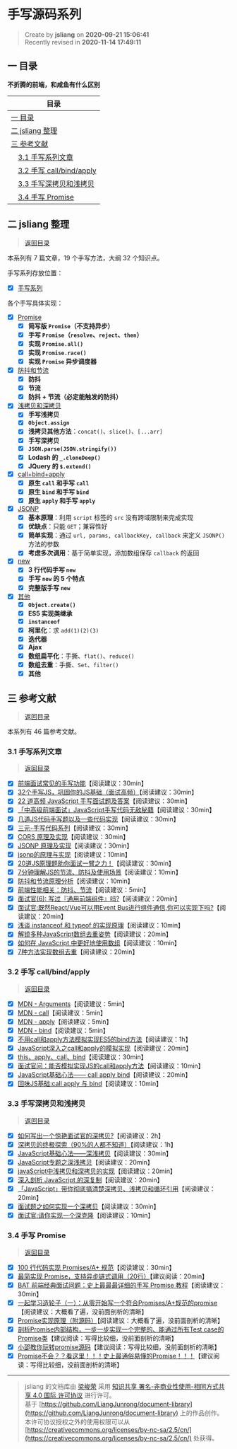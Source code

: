 手写源码系列
===

> Create by **jsliang** on **2020-09-21 15:06:41**  
> Recently revised in **2020-11-14 17:49:11**

<!-- 目录开始 -->
## <a name="chapter-one" id="chapter-one"></a>一 目录

**不折腾的前端，和咸鱼有什么区别**

| 目录 |
| --- |
| [一 目录](#chapter-one) |
| <a name="catalog-chapter-two" id="catalog-chapter-two"></a>[二 jsliang 整理](#chapter-two) |
| <a name="catalog-chapter-three" id="catalog-chapter-three"></a>[三 参考文献](#chapter-three) |
| &emsp;[3.1 手写系列文章](#chapter-three-one) |
| &emsp;[3.2 手写 call/bind/apply](#chapter-three-two) |
| &emsp;[3.3 手写深拷贝和浅拷贝](#chapter-three-three) |
| &emsp;[3.4 手写 Promise](#chapter-three-four) |
<!-- 目录结束 -->

## <a name="chapter-two" id="chapter-two"></a>二 jsliang 整理

> [返回目录](#chapter-one)

本系列有 7 篇文章，19 个手写方法，大纲 32 个知识点。

手写系列存放位置：

* [x] [手写系列](https://github.com/LiangJunrong/document-library/tree/master/%E7%B3%BB%E5%88%97-%E9%9D%A2%E8%AF%95%E8%B5%84%E6%96%99/JavaScript/%E6%89%8B%E5%86%99%E6%BA%90%E7%A0%81%E7%B3%BB%E5%88%97)

各个手写具体实现：

* [x] [Promise](https://github.com/LiangJunrong/document-library/blob/master/%E7%B3%BB%E5%88%97-%E9%9D%A2%E8%AF%95%E8%B5%84%E6%96%99/JavaScript/%E6%89%8B%E5%86%99%E6%BA%90%E7%A0%81%E7%B3%BB%E5%88%97/Promise.md)
  * [x] **简写版 `Promise`（不支持异步）**
  * [x] **手写 `Promise`（`resolve`、`reject`、`then`）**
  * [x] **实现 `Promise.all()`**
  * [x] **实现 `Promise.race()`**
  * [x] **实现 `Promise` 异步调度器**
* [x] [防抖和节流](https://github.com/LiangJunrong/document-library/blob/master/%E7%B3%BB%E5%88%97-%E9%9D%A2%E8%AF%95%E8%B5%84%E6%96%99/JavaScript/%E6%89%8B%E5%86%99%E6%BA%90%E7%A0%81%E7%B3%BB%E5%88%97/%E9%98%B2%E6%8A%96%E5%92%8C%E8%8A%82%E6%B5%81.md)
  * [x] **防抖**
  * [x] **节流**
  * [x] **防抖 + 节流（必定能触发的防抖）**
* [x] [浅拷贝和深拷贝](https://github.com/LiangJunrong/document-library/blob/master/%E7%B3%BB%E5%88%97-%E9%9D%A2%E8%AF%95%E8%B5%84%E6%96%99/JavaScript/%E6%89%8B%E5%86%99%E6%BA%90%E7%A0%81%E7%B3%BB%E5%88%97/%E6%B5%85%E6%8B%B7%E8%B4%9D%E5%92%8C%E6%B7%B1%E6%8B%B7%E8%B4%9D.md)
  * [x] **手写浅拷贝**
  * [x] **`Object.assign`**
  * [x] **浅拷贝其他方法**：`concat()`、`slice()`、`[...arr]`
  * [x] **手写深拷贝**
  * [x] **`JSON.parse(JSON.stringify())`**
  * [x] **Lodash 的 `_.cloneDeep()`**
  * [x] **JQuery 的 `$.extend()`**
* [x] [call+bind+apply](https://github.com/LiangJunrong/document-library/blob/master/%E7%B3%BB%E5%88%97-%E9%9D%A2%E8%AF%95%E8%B5%84%E6%96%99/JavaScript/%E6%89%8B%E5%86%99%E6%BA%90%E7%A0%81%E7%B3%BB%E5%88%97/call%2Bbind%2Bapply.md)
  * [x] **原生 `call` 和手写 `call`**
  * [x] **原生 `bind` 和手写 `bind`**
  * [x] **原生 `apply` 和手写 `apply`**
* [x] [JSONP](https://github.com/LiangJunrong/document-library/blob/master/%E7%B3%BB%E5%88%97-%E9%9D%A2%E8%AF%95%E8%B5%84%E6%96%99/JavaScript/%E6%89%8B%E5%86%99%E6%BA%90%E7%A0%81%E7%B3%BB%E5%88%97/JSONP.md)
  * [x] **基本原理**：利用 `script` 标签的 `src` 没有跨域限制来完成实现
  * [x] **优缺点**：只能 `GET`；兼容性好
  * [x] **简单实现**：通过 `url, params, callbackKey, callback` 来定义 `JSONP()` 方法的参数
  * [x] **考虑多次调用**：基于简单实现，添加数组保存 `callback` 的返回
* [x] [new](https://github.com/LiangJunrong/document-library/blob/master/%E7%B3%BB%E5%88%97-%E9%9D%A2%E8%AF%95%E8%B5%84%E6%96%99/JavaScript/%E6%89%8B%E5%86%99%E6%BA%90%E7%A0%81%E7%B3%BB%E5%88%97/new.md)
  * [x] **3 行代码手写 `new`**
  * [x] **手写 `new` 的 5 个特点**
  * [x] **完整版手写 `new`**
* [x] [其他](https://github.com/LiangJunrong/document-library/blob/master/%E7%B3%BB%E5%88%97-%E9%9D%A2%E8%AF%95%E8%B5%84%E6%96%99/JavaScript/%E6%89%8B%E5%86%99%E6%BA%90%E7%A0%81%E7%B3%BB%E5%88%97/%E5%85%B6%E4%BB%96.md)
  * [x] **`Object.create()`**
  * [x] **ES5 实现类继承**
  * [x] **`instanceof`**
  * [x] **柯里化**：求 `add(1)(2)(3)`
  * [x] **迭代器**
  * [x] **Ajax**
  * [x] **数组扁平化**：手撕、`flat()`、`reduce()`
  * [x] **数组去重**：手撕、`Set`、`filter()`
  * [x] **其他**

## <a name="chapter-three" id="chapter-three"></a>三 参考文献

> [返回目录](#chapter-one)

本系列有 46 篇参考文献。

### <a name="chapter-three-one" id="chapter-three-one"></a>3.1 手写系列文章

> [返回目录](#chapter-one)

* [x] [前端面试常见的手写功能](https://juejin.im/post/6873513007037546510)【阅读建议：30min】
* [x] [32个手写JS，巩固你的JS基础（面试高频）](https://juejin.im/post/6875152247714480136)【阅读建议：30min】
* [x] [22 道高频 JavaScript 手写面试题及答案](https://juejin.im/post/6844903911686406158)【阅读建议：30min】
* [x] [「中高级前端面试」JavaScript手写代码无敌秘籍](https://juejin.im/post/6844903809206976520)【阅读建议：30min】
* [x] [几道JS代码手写题以及一些代码实现](https://juejin.im/post/6844903575559077895)【阅读建议：30min】
* [x] [三元-手写代码系列](http://47.98.159.95/my_blog/js-api/001.html)【阅读建议：30min】
* [x] [CORS 原理及实现](https://www.jianshu.com/p/b2bdf55e1bf5)【阅读建议：30min】
* [x] [JSONP 原理及实现](https://www.jianshu.com/p/88bb82718517)【阅读建议：30min】
* [x] [jsonp的原理与实现](https://segmentfault.com/a/1190000007665361)【阅读建议：10min】
* [x] [20道JS原理题助你面试一臂之力！](https://juejin.im/post/6844903891591495693)【阅读建议：30min】
* [x] [7分钟理解JS的节流、防抖及使用场景](https://juejin.im/post/6844903669389885453)【阅读建议：10min】
* [x] [防抖和节流原理分析](https://juejin.im/post/6844903662519599111?utm_medium=fe&utm_source=weixinqun)【阅读建议：10min】
* [x] [前端性能相关：防抖、节流](https://juejin.im/entry/6844903592898330638)【阅读建议：5min】
* [x] [面试官(6): 写过『通用前端组件』吗?](https://juejin.im/post/6844903847874265101)【阅读建议：20min】
* [x] [面试官:既然React/Vue可以用Event Bus进行组件通信,你可以实现下吗?](https://juejin.im/post/6844903587043082247)【阅读建议：20min】
* [x] [浅谈 instanceof 和 typeof 的实现原理](https://juejin.im/post/6844903613584654344)【阅读建议：10min】
* [x] [解锁多种JavaScript数组去重姿势](https://juejin.im/post/6844903608467587085)【阅读建议：20min】
* [x] [如何在 JavaScript 中更好地使用数组](https://juejin.im/post/6844903671646715911)【阅读建议：10min】
* [x] [7种方法实现数组去重](https://juejin.im/post/6844903602197102605)【阅读建议：20min】

### <a name="chapter-three-two" id="chapter-three-two"></a>3.2 手写 call/bind/apply

> [返回目录](#chapter-one)

* [x] [MDN - Arguments](https://developer.mozilla.org/zh-CN/docs/Web/JavaScript/Reference/Functions/arguments)【阅读建议：5min】
* [x] [MDN - call](https://developer.mozilla.org/zh-CN/docs/Web/JavaScript/Reference/Global_Objects/Function/call)【阅读建议：5min】
* [x] [MDN - apply](https://developer.mozilla.org/zh-CN/docs/Web/JavaScript/Reference/Global_Objects/Function/apply)【阅读建议：5min】
* [x] [MDN - bind](https://developer.mozilla.org/zh-CN/docs/Web/JavaScript/Reference/Global_Objects/Function/bind)【阅读建议：5min】
* [x] [不用call和apply方法模拟实现ES5的bind方法](https://github.com/jawil/blog/issues/16)【阅读建议：1h】
* [x] [JavaScript深入之call和apply的模拟实现](https://github.com/mqyqingfeng/Blog/issues/11)【阅读建议：20min】
* [x] [this、apply、call、bind](https://juejin.im/post/6844903496253177863)【阅读建议：30min】
* [x] [面试官问：能否模拟实现JS的call和apply方法](https://juejin.im/post/5bf6c79bf265da6142738b29)【阅读建议：10min】
* [x] [JavaScript基础心法—— call apply bind](https://github.com/axuebin/articles/issues/7)【阅读建议：20min】
* [x] [回味JS基础:call apply 与 bind](https://juejin.im/post/57dc97f35bbb50005e5b39bd)【阅读建议：10min】

### <a name="chapter-three-three" id="chapter-three-three"></a>3.3 手写深拷贝和浅拷贝

> [返回目录](#chapter-one)

* [x] [如何写出一个惊艳面试官的深拷贝?](https://juejin.im/post/6844903929705136141)【阅读建议：2h】
* [x] [深拷贝的终极探索（90%的人都不知道）](https://juejin.im/post/5bc1ae9be51d450e8b140b0c)【阅读建议：1h】
* [x] [JavaScript基础心法——深浅拷贝](https://github.com/axuebin/articles/issues/20)【阅读建议：30min】
* [x] [JavaScript专题之深浅拷贝](https://github.com/mqyqingfeng/Blog/issues/32)【阅读建议：20min】
* [x] [javaScript中浅拷贝和深拷贝的实现](https://github.com/wengjq/Blog/issues/3)【阅读建议：20min】
* [x] [深入剖析 JavaScript 的深复制](https://jerryzou.com/posts/dive-into-deep-clone-in-javascript/)【阅读建议：20min】
* [x] [「JavaScript」带你彻底搞清楚深拷贝、浅拷贝和循环引用](https://segmentfault.com/a/1190000015042902)【阅读建议：20min】
* [x] [面试题之如何实现一个深拷贝](https://github.com/yygmind/blog/issues/29)【阅读建议：30min】
* [x] [面试官:请你实现一个深克隆](https://juejin.im/post/6844903584023183368)【阅读建议：10min】

### <a name="chapter-three-four" id="chapter-three-four"></a>3.4 手写 Promise

> [返回目录](#chapter-one)

* [x] [100 行代码实现 Promises/A+ 规范](https://mp.weixin.qq.com/s/qdJ0Xd8zTgtetFdlJL3P1g)【阅读建议：30min】
* [x] [最简实现 Promise，支持异步链式调用（20行）](https://juejin.im/post/5e6f4579f265da576429a907)【建议阅读：20min】
* [x] [BAT 前端经典面试问题：史上最最最详细的手写 Promise 教程](https://juejin.im/post/6844903625769091079)【阅读建议：30min】
* [x] [一起学习造轮子（一）：从零开始写一个符合Promises/A+规范的promise](https://juejin.im/post/6844903617619558408)【阅读建议：大概看了遍，没前面剖析的清晰】
* [x] [Promise实现原理（附源码）](https://juejin.im/post/5b83cb5ae51d4538cc3ec354)【阅读建议：大概看了遍，没前面剖析的清晰】
* [x] [剖析Promise内部结构，一步一步实现一个完整的、能通过所有Test case的Promise类](https://github.com/xieranmaya/blog/issues/3)【建议阅读：写得比较细，没前面剖析的清晰】
* [x] [小邵教你玩转promise源码](https://juejin.im/post/6844903655418626061)【建议阅读：写得比较细，没前面剖析的清晰】
* [x] [Promise不会？？看这里！！！史上最通俗易懂的Promise！！！](https://juejin.im/post/6844903607968481287)【建议阅读：写得比较细，没前面剖析的清晰】

---

> jsliang 的文档库由 [梁峻荣](https://github.com/LiangJunrong) 采用 [知识共享 署名-非商业性使用-相同方式共享 4.0 国际 许可协议](http://creativecommons.org/licenses/by-nc-sa/4.0/) 进行许可。<br/>基于 [https://github.com/LiangJunrong/document-library](https://github.com/LiangJunrong/document-library) 上的作品创作。<br/>本许可协议授权之外的使用权限可以从 [https://creativecommons.org/licenses/by-nc-sa/2.5/cn/](https://creativecommons.org/licenses/by-nc-sa/2.5/cn/) 处获得。
